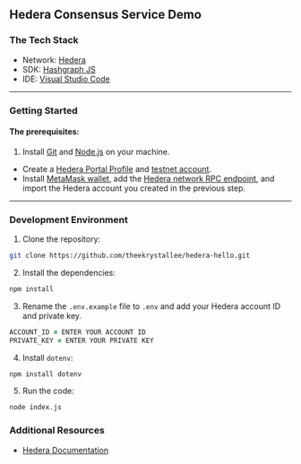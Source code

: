 ## Hedera Consensus Service Demo

### The Tech Stack

- Network: [Hedera](https://hedera.com/)
- SDK: [Hashgraph JS](https://github.com/hashgraph/hedera-sdk-js)
- IDE: [Visual Studio Code](https://visualstudio.microsoft.com/downloads/)

---

### Getting Started

#### The prerequisites:

1. Install [Git](https://git-scm.com/downloads) and [Node.js](https://nodejs.org/en/download/) on your machine.

- Create a [Hedera Portal Profile](https://docs.hedera.com/guides/getting-started/introduction) and [testnet account](https://hedera.com/blog/create-accounts-with-ed25519-and-ecdsa-keys-from-the-hedera-portal).
- Install [MetaMask wallet](https://metamask.io/), add the [Hedera network RPC endpoint](https://hedera.com/blog/leveraging-ethereum-developer-tools-on-hedera#Import), and import the Hedera account you created in the previous step.

---

### Development Environment

1. Clone the repository:

```zsh
git clone https://github.com/theekrystallee/hedera-hello.git
```

2. Install the dependencies:

```zsh
npm install
```

3. Rename the `.env.example` file to `.env` and add your Hedera account ID and private key.

```zsh
ACCOUNT_ID = ENTER YOUR ACCOUNT ID
PRIVATE_KEY = ENTER YOUR PRIVATE KEY
```

4. Install `dotenv`:

```zsh
npm install dotenv
```

5. Run the code:

```zsh
node index.js
```

### Additional Resources

- [Hedera Documentation](https://docs.hedera.com/guides/docs/sdks/consensus)
